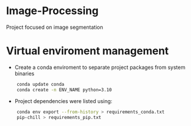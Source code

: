 # Image-Processing
Project focused on image segmentation

# Virtual enviroment management

- Create a conda enviroment to separate project packages from system binaries

```bash
    conda update conda
    conda create -n ENV_NAME python=3.10
```

- Project dependencies were listed using:

```bash
    conda env export --from-history > requirements_conda.txt
    pip-chill > requirements_pip.txt
```